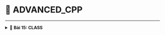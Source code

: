 <a name="top"></a>
# 📖 ADVANCED_CPP
----
<details>
<summary>🔖 <b>Bài 15: CLASS</b></summary>

### 📑 I. Class trong C++:

- Là kiểu dữ liệu do người dùng định nghĩa, chứa các data member và member function.
- Trong C++, từ khóa `class` được dùng để định nghĩa một lớp, là một cấu trúc dữ liệu tự định nghĩa có thể chứa dữ liệu và các hàm thành viên.
- Class là nền tảng của lập trình hướng đối tượng OOP trong C++.
- Định nghĩa Class (class definition hoặc template):
```c
class class_Name
{
    access_specifier:    // phạm vi truy cập là private, public, protected
    data member;         // những biến thành viên 
    member funtions(){}  // hàm được khai báo bên trong class, còn gọi là member method.
};
```


[🔼 _UP_](#top)

</details>
